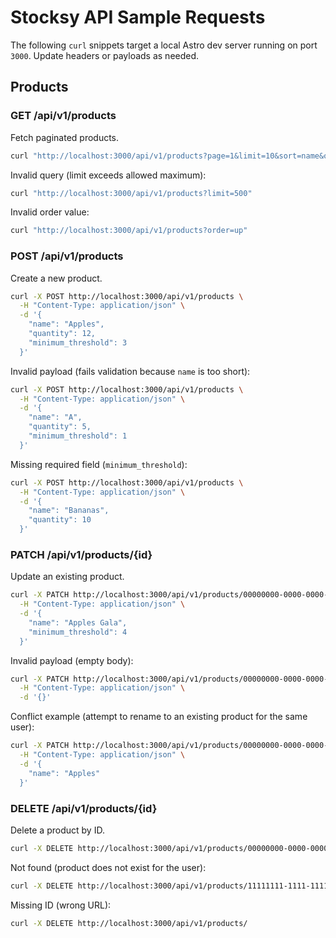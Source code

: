 # Stocksy API Sample Requests

The following `curl` snippets target a local Astro dev server running on port `3000`. Update headers or payloads as needed.

## Products

### GET /api/v1/products

Fetch paginated products.

```bash
curl "http://localhost:3000/api/v1/products?page=1&limit=10&sort=name&order=asc"
```

Invalid query (limit exceeds allowed maximum):

```bash
curl "http://localhost:3000/api/v1/products?limit=500"
```

Invalid order value:

```bash
curl "http://localhost:3000/api/v1/products?order=up"
```

### POST /api/v1/products

Create a new product.

```bash
curl -X POST http://localhost:3000/api/v1/products \
  -H "Content-Type: application/json" \
  -d '{
    "name": "Apples",
    "quantity": 12,
    "minimum_threshold": 3
  }'
```

Invalid payload (fails validation because `name` is too short):

```bash
curl -X POST http://localhost:3000/api/v1/products \
  -H "Content-Type: application/json" \
  -d '{
    "name": "A",
    "quantity": 5,
    "minimum_threshold": 1
  }'
```

Missing required field (`minimum_threshold`):

```bash
curl -X POST http://localhost:3000/api/v1/products \
  -H "Content-Type: application/json" \
  -d '{
    "name": "Bananas",
    "quantity": 10
  }'
```

### PATCH /api/v1/products/{id}

Update an existing product.

```bash
curl -X PATCH http://localhost:3000/api/v1/products/00000000-0000-0000-0000-000000000000 \
  -H "Content-Type: application/json" \
  -d '{
    "name": "Apples Gala",
    "minimum_threshold": 4
  }'
```

Invalid payload (empty body):

```bash
curl -X PATCH http://localhost:3000/api/v1/products/00000000-0000-0000-0000-000000000000 \
  -H "Content-Type: application/json" \
  -d '{}'
```

Conflict example (attempt to rename to an existing product for the same user):

```bash
curl -X PATCH http://localhost:3000/api/v1/products/00000000-0000-0000-0000-000000000000 \
  -H "Content-Type: application/json" \
  -d '{
    "name": "Apples"
  }'
```

### DELETE /api/v1/products/{id}

Delete a product by ID.

```bash
curl -X DELETE http://localhost:3000/api/v1/products/00000000-0000-0000-0000-000000000000
```

Not found (product does not exist for the user):

```bash
curl -X DELETE http://localhost:3000/api/v1/products/11111111-1111-1111-1111-111111111111
```

Missing ID (wrong URL):

```bash
curl -X DELETE http://localhost:3000/api/v1/products/
```

